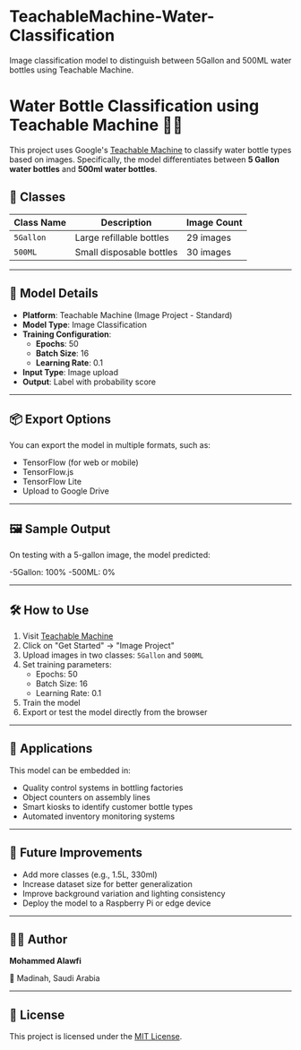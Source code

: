 # TeachableMachine-Water-Classification
Image classification model to distinguish between 5Gallon and 500ML water bottles using Teachable Machine.
# Water Bottle Classification using Teachable Machine 🧠💧

This project uses Google's [Teachable Machine](https://teachablemachine.withgoogle.com/) to classify water bottle types based on images. Specifically, the model differentiates between **5 Gallon water bottles** and **500ml water bottles**.

## 📸 Classes

| Class Name | Description               | Image Count |
|------------|---------------------------|--------------|
| `5Gallon`  | Large refillable bottles  | 29 images    |
| `500ML`    | Small disposable bottles  | 30 images    |

---

## 🧠 Model Details

- **Platform**: Teachable Machine (Image Project - Standard)
- **Model Type**: Image Classification
- **Training Configuration**:
  - **Epochs**: 50
  - **Batch Size**: 16
  - **Learning Rate**: 0.1
- **Input Type**: Image upload
- **Output**: Label with probability score

---

## 📦 Export Options

You can export the model in multiple formats, such as:
- TensorFlow (for web or mobile)
- TensorFlow.js
- TensorFlow Lite
- Upload to Google Drive

---

## 🖼️ Sample Output

On testing with a 5-gallon image, the model predicted:

-5Gallon: 100%
-500ML: 0%


---

## 🛠 How to Use

1. Visit [Teachable Machine](https://teachablemachine.withgoogle.com/)
2. Click on "Get Started" → "Image Project"
3. Upload images in two classes: `5Gallon` and `500ML`
4. Set training parameters:
   - Epochs: 50
   - Batch Size: 16
   - Learning Rate: 0.1
5. Train the model
6. Export or test the model directly from the browser

---

## 🚀 Applications

This model can be embedded in:
- Quality control systems in bottling factories
- Object counters on assembly lines
- Smart kiosks to identify customer bottle types
- Automated inventory monitoring systems

---

## 📝 Future Improvements

- Add more classes (e.g., 1.5L, 330ml)
- Increase dataset size for better generalization
- Improve background variation and lighting consistency
- Deploy the model to a Raspberry Pi or edge device

---

## 🧑‍💻 Author

**Mohammed Alawfi**  

📍 Madinah, Saudi Arabia

---

## 📄 License

This project is licensed under the [MIT License](LICENSE).

